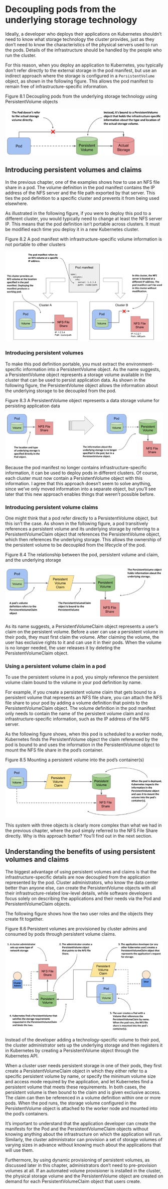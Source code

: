 # Decoupling pods from the underlying storage technology
Ideally, a developer who deploys their applications on Kubernetes shouldn’t need to know what storage technology the cluster provides, just as they don’t need to know the characteristics of the physical servers used to run the pods. Details of the infrastructure should be handled by the people who run the cluster.

For this reason, when you deploy an application to Kubernetes, you typically don’t refer directly to the external storage in the pod manifest, but use an indirect approach where the storage is configured in a `PersistentVolume` object, as shown in the following figure. This allows the pod manifest to remain free of infrastructure-specific information.

Figure 8.1 Decoupling pods from the underlying storage technology using PersistentVolume objects

![](../images/8.1.png)

## Introducing persistent volumes and claims
In the previous chapter, one of the examples shows how to use an NFS file share in a pod. The volume definition in the pod manifest contains the IP address of the NFS server and the file path exported by that server. This ties the pod definition to a specific cluster and prevents it from being used elsewhere.

As illustrated in the following figure, if you were to deploy this pod to a different cluster, you would typically need to change at least the NFS server IP. This means that the pod definition isn’t portable across clusters. It must be modified each time you deploy it in a new Kubernetes cluster.

Figure 8.2 A pod manifest with infrastructure-specific volume information is not portable to other clusters

![](../images/8.2.png)

### Introducing persistent volumes
To make this pod definition portable, you must extract the environment-specific information into a PersistentVolume object. As the name suggests, a PersistentVolume object represents a storage volume available in the cluster that can be used to persist application data. As shown in the following figure, the PersistentVolume object allows the information about the underlying storage to be decoupled from the pod.

Figure 8.3 A PersistentVolume object represents a data storage volume for persisting application data

![](../images/8.3.png)

Because the pod manifest no longer contains infrastructure-specific information, it can be used to deploy pods in different clusters. Of course, each cluster must now contain a PersistentVolume object with this information. I agree that this approach doesn’t seem to solve anything, since we’ve only moved information into a separate object, but you’ll see later that this new approach enables things that weren’t possible before.

### Introducing persistent volume claims
One might think that a pod refer directly to a PersistentVolume object, but this isn’t the case. As shown in the following figure, a pod transitively references a persistent volume and its underlying storage by referring to a PersistentVolumeClaim object that references the PersistentVolume object, which then references the underlying storage. This allows the ownership of the persistent volume to be decoupled from the lifecycle of the pod.

Figure 8.4 The relationship between the pod, persistent volume and claim, and the underlying storage

![](../images/8.4.png)

As its name suggests, a PersistentVolumeClaim object represents a user’s claim on the persistent volume. Before a user can use a persistent volume in their pods, they must first claim the volume. After claiming the volume, the user has exclusive rights to it and can use it in their pods. When the volume is no longer needed, the user releases it by deleting the PersistentVolumeClaim object.

### Using a persistent volume claim in a pod
To use the persistent volume in a pod, you simply reference the persistent volume claim bound to the volume in your pod definition by name.

For example, if you create a persistent volume claim that gets bound to a persistent volume that represents an NFS file share, you can attach the NFS file share to your pod by adding a volume definition that points to the PersistentVolumeClaim object. The volume definition in the pod manifest only needs to contain the name of the persistent volume claim and no infrastructure-specific information, such as the IP address of the NFS server.

As the following figure shows, when this pod is scheduled to a worker node, Kubernetes finds the PersistentVolume object the claim referenced by the pod is bound to and uses the information in the PersistentVolume object to mount the NFS file share in the pod’s container.

Figure 8.5 Mounting a persistent volume into the pod’s container(s)

![](../images/8.5.png)

This system with three objects is clearly more complex than what we had in the previous chapter, where the pod simply referred to the NFS File Share directly. Why is this approach better? You’ll find out in the next section.

## Understanding the benefits of using persistent volumes and claims
The biggest advantage of using persistent volumes and claims is that the infrastructure-specific details are now decoupled from the application represented by the pod. Cluster administrators, who know the data center better than anyone else, can create the PersistentVolume objects with all their infrastructure-related low-level details, while software developers focus solely on describing the applications and their needs via the Pod and PersistentVolumeClaim objects.

The following figure shows how the two user roles and the objects they create fit together.

Figure 8.6 Persistent volumes are provisioned by cluster admins and consumed by pods through persistent volume claims.

![](../images/8.6.png)

Instead of the developer adding a technology-specific volume to their pod, the cluster administrator sets up the underlying storage and then registers it in Kubernetes by creating a PersistentVolume object through the Kubernetes API.

When a cluster user needs persistent storage in one of their pods, they first create a PersistentVolumeClaim object in which they either refer to a specific persistent volume by name, or specify the minimum volume size and access mode required by the application, and let Kubernetes find a persistent volume that meets these requirements. In both cases, the persistent volume is then bound to the claim and is given exclusive access. The claim can then be referenced in a volume definition within one or more pods. When the pod runs, the storage volume configured in the PersistentVolume object is attached to the worker node and mounted into the pod’s containers.

It’s important to understand that the application developer can create the manifests for the Pod and the PersistentVolumeClaim objects without knowing anything about the infrastructure on which the application will run. Similarly, the cluster administrator can provision a set of storage volumes of varying sizes in advance without knowing much about the applications that will use them.

Furthermore, by using dynamic provisioning of persistent volumes, as discussed later in this chapter, administrators don’t need to pre-provision volumes at all. If an automated volume provisioner is installed in the cluster, the physical storage volume and the PersistentVolume object are created on demand for each PersistentVolumeClaim object that users create.